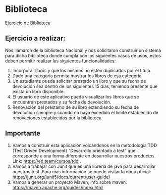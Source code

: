 # Biblioteca
Ejercicio de Biblioteca

## Ejercicio a realizar:
Nos llamaron de la biblioteca Nacional y nos solicitaron construir un sistema para dicha biblioteca donde cumpla con los siguientes casos de usos, estos deben permitir realizar las siguientes funcionalidades:
1.	Incorporar libros y que los mismos no estén duplicados por el título.
2.	Dado una categoría permita mostrar los libros de esa categoría.
3.	Un estudiante pueda solicitar prestado un libro y que su fecha de devolución sea dentro de los siguientes 15 días, teniendo presente que exista un libro disponible.
4.	El usuario de este aplicativo pueda visualizar los libros que se encuentran prestados y su fecha de devolución.
5.	Renovación del préstamo de su libro extendiendo su fecha de devolución siempre y cuando no haya excedido el límite establecido de renovaciones establecidos por la biblioteca.
## Importante
1.	Vamos a construir esta aplicación volcándonos en la metodología TDD (Test Driven Development) “Desarrollo orientado a test” que corresponde a una forma diferente en desarrollar nuestros productos.
Link: https://ed.team/cursos/tdd .
2.	Vamos a trabajar con Junit que es una librería de java para desarrollar nuestros test. Para mas información se puede visitar la docu oficial: https://junit.org/junit5/docs/current/user-guide/
3.	Vamos a generar un proyecto Maven, info sobre maven: https://maven.apache.org/guides/index.html
